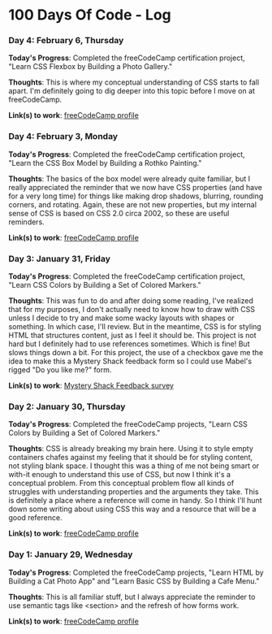 # 100 Days Of Code - Log
<!-- 
### Day 0: February 30, 2016 (Example 1)
##### (delete me or comment me out)

 
**Today's Progress**: Fixed CSS, worked on canvas functionality for the app.

**Thoughts:** I really struggled with CSS, but, overall, I feel like I am slowly getting better at it. Canvas is still new for me, but I managed to figure out some basic functionality.

**Link to work:** [Calculator App](http://www.example.com)

### Day 0: February 30, 2016 (Example 2)
##### (delete me or comment me out)

**Today's Progress**: Fixed CSS, worked on canvas functionality for the app.

**Thoughts**: I really struggled with CSS, but, overall, I feel like I am slowly getting better at it. Canvas is still new for me, but I managed to figure out some basic functionality.

**Link(s) to work**: [Calculator App](http://www.example.com)
-->

### Day 4: February 6, Thursday

**Today's Progress**: Completed the freeCodeCamp certification project, "Learn CSS Flexbox by Building a Photo Gallery."

**Thoughts**: This is where my conceptual understanding of CSS starts to fall apart. I'm definitely going to dig deeper into this topic before I move on at freeCodeCamp.

**Link(s) to work**: [freeCodeCamp profile](https://www.freecodecamp.org/kimberlyhirsh)


### Day 4: February 3, Monday

**Today's Progress**: Completed the freeCodeCamp certification project, "Learn the CSS Box Model by Building a Rothko Painting."

**Thoughts**: The basics of the box model were already quite familiar, but I really appreciated the reminder that we now have CSS properties (and have for a very long time) for things like making drop shadows, blurring, rounding corners, and rotating. Again, these are not new properties, but my internal sense of CSS is based on CSS 2.0 circa 2002, so these are useful reminders.

**Link(s) to work**: [freeCodeCamp profile](https://www.freecodecamp.org/kimberlyhirsh)


### Day 3: January 31, Friday

**Today's Progress**: Completed the freeCodeCamp certification project, "Learn CSS Colors by Building a Set of Colored Markers."

**Thoughts**: This was fun to do and after doing some reading, I've realized that for my purposes, I don't actually need to know how to draw with CSS unless I decide to try and make some wacky layouts with shapes or something. In which case, I'll review. But in the meantime, CSS is for styling HTML that structures content, just as I feel it should be. This project is not hard but I definitely had to use references sometimes. Which is fine! But slows things down a bit. For this project, the use of a checkbox gave me the idea to make this a Mystery Shack feedback form so I could use Mabel's rigged "Do you like me?" form.

**Link(s) to work**: [Mystery Shack Feedback survey](https://dangersuntold.com/freecodecamp/survey-form/)


### Day 2: January 30, Thursday

**Today's Progress**: Completed the freeCodeCamp projects, "Learn CSS Colors by Building a Set of Colored Markers."

**Thoughts**: CSS is already breaking my brain here. Using it to style empty containers chafes against my feeling that it should be for styling content, not styling blank space. I thought this was a thing of me not being smart or with-it enough to understand this use of CSS, but now I think it's a conceptual problem. From this conceptual problem flow all kinds of struggles with understanding properties and the arguments they take. This is definitely a place where a reference will come in handy. So I think I'll hunt down some writing about using CSS this way and a resource that will be a good reference.

**Link(s) to work**: [freeCodeCamp profile](https://www.freecodecamp.org/kimberlyhirsh)

### Day 1: January 29, Wednesday

**Today's Progress**: Completed the freeCodeCamp projects, "Learn HTML by Building a Cat Photo App" and "Learn Basic CSS by Building a Cafe Menu."

**Thoughts**: This is all familiar stuff, but I always appreciate the reminder to use semantic tags like \<section\> and the refresh of how forms work.

**Link(s) to work**: [freeCodeCamp profile](https://www.freecodecamp.org/kimberlyhirsh)
